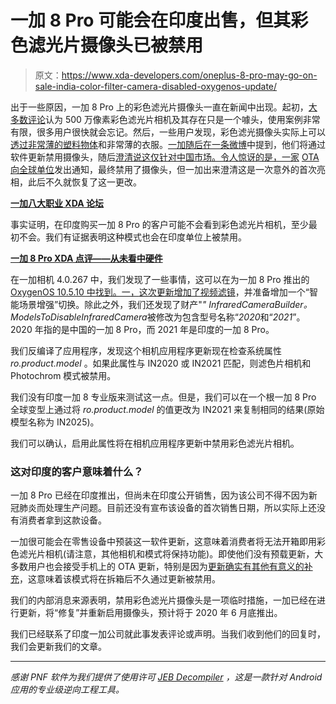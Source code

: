 # 一加 8 Pro 可能会在印度出售，但其彩色滤光片摄像头已被禁用

> 原文：<https://www.xda-developers.com/oneplus-8-pro-may-go-on-sale-india-color-filter-camera-disabled-oxygenos-update/>

出于一些原因，一加 8 Pro 上的彩色滤光片摄像头一直在新闻中出现。起初，[大多数评论](https://www.xda-developers.com/oneplus-8-pro-review-never-settle-on-hardware/)认为 500 万像素彩色滤光片相机及其存在只是一个噱头，使用案例非常有限，很多用户很快就会忘记。然后，一些用户发现，彩色滤光摄像头实际上可以[透过非常薄的塑料物体](https://www.xda-developers.com/oneplus-8-pro-color-filter-camera-see-through-some-plastic-objects/)和非常薄的衣服。[一加随后在一条微博](https://www.xda-developers.com/oneplus-8-pro-color-filter-x-ray-infrared-see-through-camera-temporarily-disabled-future-update/)中提到，他们将通过软件更新禁用摄像头，随后[澄清说这仅针对中国市场。令人惊讶的是，一家](https://www.xda-developers.com/oneplus-8-pro-color-filter-x-ray-infrared-see-through-camera-temporarily-disabled-future-update/) [OTA 向全球单位](https://www.xda-developers.com/oxygenos-10-5-9-disables-oneplus-8-pro-color-filter-camera-even-global-variant/)发出通知，最终禁用了摄像头，但一加出来澄清这是一次意外的首次亮相，此后不久就恢复了这一更改。

**[一加八大职业 XDA 论坛](https://forum.xda-developers.com/oneplus-8-pro)**

事实证明，在印度购买一加 8 Pro 的客户可能不会看到彩色滤光片相机，至少最初不会。我们有证据表明这种模式也会在印度单位上被禁用。

**[一加 8 Pro XDA 点评——从未看中硬件](https://www.xda-developers.com/oneplus-8-pro-review-never-settle-on-hardware/)**

在一加相机 4.0.267 中，我们发现了一些事情，这可以在为一加 8 Pro 推出的 [OxygenOS 10.5.10 中找到。一，](https://www.xda-developers.com/oneplus-8-8-pro-oxygenos-update-camera-system-network/)[这次更新增加了视频滤镜](https://www.xda-developers.com/oneplus-camera-4-0-267-on-the-oneplus-8-series-adds-video-filters-and-prepares-to-add-a-smart-scene-enhancement-toggle/?utm_content=buffer8cbef&utm_medium=social&utm_source=twitter.com&utm_campaign=buffer)，并准备增加一个“智能场景增强”切换。除此之外，我们还发现了财产"*" InfraredCameraBuilder。ModelsToDisableInfraredCamera*被修改为包含型号名称“*2020*和“*2021*”。2020 年指的是中国的一加 8 Pro，而 2021 年是印度的一加 8 Pro。

我们反编译了应用程序，发现这个相机应用程序更新现在检查系统属性 *ro.product.model* 。如果此属性与 IN2020 或 IN2021 匹配，则滤色片相机和 Photochrom 模式被禁用。

我们没有印度一加 8 专业版来测试这一点。但是，我们可以在一个根一加 8 Pro 全球变型上通过将 *ro.product.model* 的值更改为 IN2021 来复制相同的结果(原始模型名称为 IN2025)。

我们可以确认，启用此属性将在相机应用程序更新中禁用彩色滤光片相机。

### 这对印度的客户意味着什么？

一加 8 Pro 已经在印度推出，但尚未在印度公开销售，因为该公司不得不因为新冠肺炎而处理生产问题。目前还没有宣布该设备的首次销售日期，所以实际上还没有消费者拿到这款设备。

一加很可能会在零售设备中预装这一软件更新，这意味着消费者将无法开箱即用彩色滤光片相机(请注意，其他相机和模式将保持功能)。即使他们没有预载更新，大多数用户也会接受手机上的 OTA 更新，特别是因为[更新确实有其他有意义的补充](https://www.xda-developers.com/oneplus-camera-4-0-267-on-the-oneplus-8-series-adds-video-filters-and-prepares-to-add-a-smart-scene-enhancement-toggle/?utm_content=buffer8cbef&utm_medium=social&utm_source=twitter.com&utm_campaign=buffer)，这意味着该模式将在拆箱后不久通过更新被禁用。

我们的内部消息来源表明，禁用彩色滤光片摄像头是一项临时措施，一加已经在进行更新，将“修复”并重新启用摄像头，预计将于 2020 年 6 月底推出。

我们已经联系了印度一加公司就此事发表评论或声明。当我们收到他们的回复时，我们会更新我们的文章。

* * *

*感谢 PNF 软件为我们提供了使用许可 [JEB Decompiler](https://www.pnfsoftware.com/?aid=xdadev) ，这是一款针对 Android 应用的专业级逆向工程工具。*